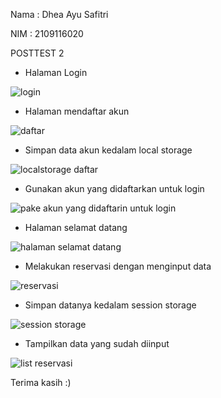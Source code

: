 Nama : Dhea Ayu Safitri

NIM : 2109116020

POSTTEST 2

- Halaman Login

![login](https://user-images.githubusercontent.com/120159860/227739504-9fa5cb23-e3ed-4987-91bb-2e781ecddcea.JPG)

- Halaman mendaftar akun

![daftar](https://user-images.githubusercontent.com/120159860/227739511-c07be946-1606-4047-838d-677da27d6fed.JPG)

- Simpan data akun kedalam local storage

![localstorage daftar](https://user-images.githubusercontent.com/120159860/227739529-22ea7d08-d266-4f49-8ec6-846ba07c6b2f.JPG)


- Gunakan akun yang didaftarkan untuk login

![pake akun yang didaftarin untuk login](https://user-images.githubusercontent.com/120159860/227739538-430b4351-cbc1-457a-b490-2d9a17dad07d.JPG)


- Halaman selamat datang

![halaman selamat datang](https://user-images.githubusercontent.com/120159860/227739551-547accd9-25a5-4fe8-a0b4-76422e34c6c1.JPG)

- Melakukan reservasi dengan menginput data

![reservasi](https://user-images.githubusercontent.com/120159860/227739559-ba674f61-e857-4c45-a0f1-93975287696f.JPG)

- Simpan datanya kedalam session storage 

![session storage](https://user-images.githubusercontent.com/120159860/227739578-6a07310b-c829-40f5-9f48-ce0c2bbee9a9.JPG)

- Tampilkan data yang sudah diinput

![list reservasi](https://user-images.githubusercontent.com/120159860/227739586-761885f1-0108-4540-98e3-8bf89e710eb9.JPG)


Terima kasih :)
